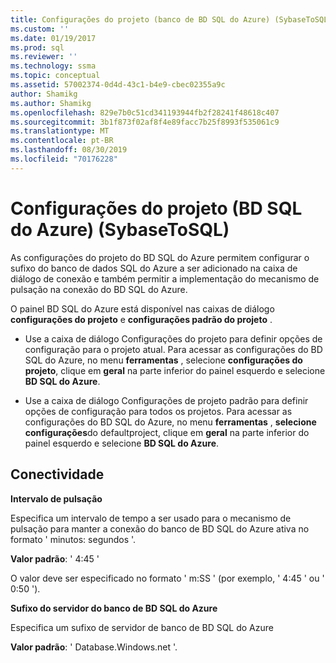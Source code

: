 ```yaml
---
title: Configurações do projeto (banco de BD SQL do Azure) (SybaseToSQL) | Microsoft Docs
ms.custom: ''
ms.date: 01/19/2017
ms.prod: sql
ms.reviewer: ''
ms.technology: ssma
ms.topic: conceptual
ms.assetid: 57002374-0d4d-43c1-b4e9-cbec02355a9c
author: Shamikg
ms.author: Shamikg
ms.openlocfilehash: 829e7b0c51cd341193944fb2f28241f48618c407
ms.sourcegitcommit: 3b1f873f02af8f4e89facc7b25f8993f535061c9
ms.translationtype: MT
ms.contentlocale: pt-BR
ms.lasthandoff: 08/30/2019
ms.locfileid: "70176228"
---
```

# <a name="project-settings-azure-sql-db--sybasetosql"></a>Configurações do projeto (BD SQL do Azure) (SybaseToSQL)
As configurações do projeto do BD SQL do Azure permitem configurar o sufixo do banco de dados SQL do Azure a ser adicionado na caixa de diálogo de conexão e também permitir a implementação do mecanismo de pulsação na conexão do BD SQL do Azure.  
  
O painel BD SQL do Azure está disponível nas caixas de diálogo **configurações do projeto** e **configurações padrão do projeto** .  
  
-   Use a caixa de diálogo Configurações do projeto para definir opções de configuração para o projeto atual. Para acessar as configurações do BD SQL do Azure, no menu **ferramentas** , selecione **configurações do projeto**, clique em **geral** na parte inferior do painel esquerdo e selecione **BD SQL do Azure**.  
  
-   Use a caixa de diálogo Configurações de projeto padrão para definir opções de configuração para todos os projetos. Para acessar as configurações do BD SQL do Azure, no menu **ferramentas** , **selecione configurações**do defaultproject, clique em **geral** na parte inferior do painel esquerdo e selecione **BD SQL do Azure**.  
  
## <a name="connectivity"></a>Conectividade  
**Intervalo de pulsação**  
  
Especifica um intervalo de tempo a ser usado para o mecanismo de pulsação para manter a conexão do banco de BD SQL do Azure ativa no formato ' minutos: segundos '.  
  
**Valor padrão**: ' 4:45 '  
  
O valor deve ser especificado no formato ' m:SS ' (por exemplo, ' 4:45 ' ou ' 0:50 ').  
  
**Sufixo do servidor do banco de BD SQL do Azure**  
  
Especifica um sufixo de servidor de banco de BD SQL do Azure  
  
**Valor padrão**: ' Database.Windows.net '.  
  
